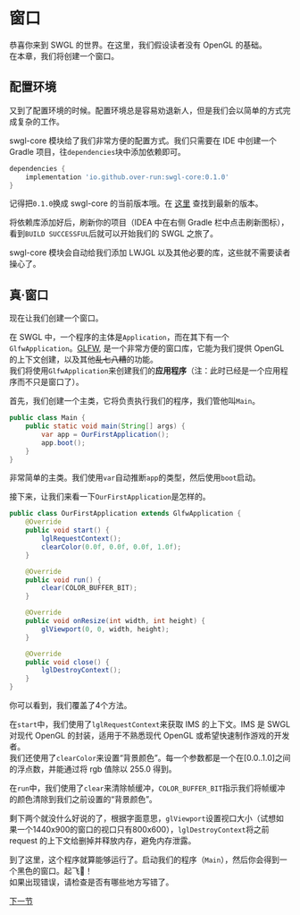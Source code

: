 # 窗口

恭喜你来到 SWGL 的世界。在这里，我们假设读者没有 OpenGL 的基础。  
在本章，我们将创建一个窗口。

## 配置环境

又到了配置环境的时候。配置环境总是容易劝退新人，但是我们会以简单的方式完成复杂的工作。

swgl-core 模块给了我们非常方便的配置方式。我们只需要在 IDE 中创建一个 Gradle 项目，往`dependencies`块中添加依赖即可。
```groovy
dependencies {
    implementation 'io.github.over-run:swgl-core:0.1.0'
}
```
记得把`0.1.0`换成 swgl-core 的当前版本哦。在 [这里](https://github.com/Over-Run/swgl-core/releases) 查找到最新的版本。

将依赖库添加好后，刷新你的项目（IDEA 中在右侧 Gradle 栏中点击刷新图标），看到`BUILD SUCCESSFUL`后就可以开始我们的 SWGL 之旅了。

swgl-core 模块会自动给我们添加 LWJGL 以及其他必要的库，这些就不需要读者操心了。

## 真·窗口

现在让我们创建一个窗口。

在 SWGL 中，一个程序的主体是`Application`，而在其下有一个`GlfwApplication`。[GLFW](https://www.glfw.org/), 是一个非常方便的窗口库，它能为我们提供 OpenGL 的上下文创建，以及其他~~乱七八糟~~的功能。  
我们将使用`GlfwApplication`来创建我们的**应用程序**（注：此时已经是一个应用程序而不只是窗口了）。

首先，我们创建一个主类，它将负责执行我们的程序，我们管他叫`Main`。
```java
public class Main {
    public static void main(String[] args) {
        var app = OurFirstApplication();
        app.boot();
    }
}
```

非常简单的主类。我们使用`var`自动推断`app`的类型，然后使用`boot`启动。

接下来，让我们来看一下`OurFirstApplication`是怎样的。
```java
public class OurFirstApplication extends GlfwApplication {
    @Override
    public void start() {
        lglRequestContext();
        clearColor(0.0f, 0.0f, 0.0f, 1.0f);
    }

    @Override
    public void run() {
        clear(COLOR_BUFFER_BIT);
    }

    @Override
    public void onResize(int width, int height) {
        glViewport(0, 0, width, height);
    }

    @Override
    public void close() {
        lglDestroyContext();
    }
}
```

你可以看到，我们覆盖了4个方法。

在`start`中，我们使用了`lglRequestContext`来获取 IMS 的上下文。IMS 是 SWGL 对现代 OpenGL 的封装，适用于不熟悉现代 OpenGL 或希望快速制作游戏的开发者。  
我们还使用了`clearColor`来设置“背景颜色”。每一个参数都是一个在[0.0..1.0]之间的浮点数，并能通过将 rgb 值除以 255.0 得到。

在`run`中，我们使用了`clear`来清除帧缓冲，`COLOR_BUFFER_BIT`指示我们将帧缓冲的颜色清除到我们之前设置的“背景颜色”。

剩下两个就没什么好说的了，根据字面意思，`glViewport`设置视口大小（试想如果一个1440x900的窗口的视口只有800x600），`lglDestroyContext`将之前 request 的上下文给删掉并释放内存，避免内存泄露。

到了这里，这个程序就算能够运行了。启动我们的程序（`Main`），然后你会得到一个黑色的窗口。起飞:rocket:！  
如果出现错误，请检查是否有哪些地方写错了。

[下一节](../s02/triangle.md)
